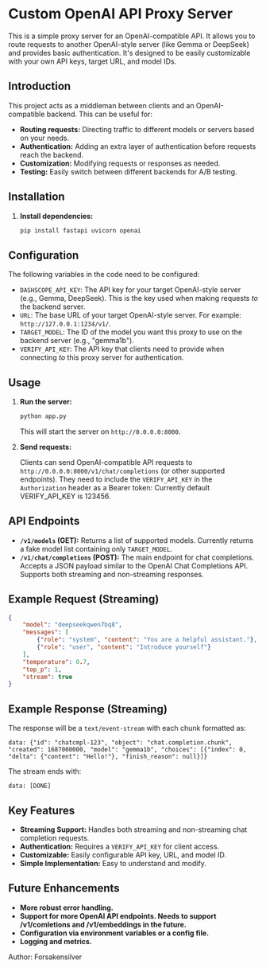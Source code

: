 
# Custom OpenAI API Proxy Server

This is a simple proxy server for an OpenAI-compatible API. It allows you to route requests to another OpenAI-style server (like Gemma or DeepSeek) and provides basic authentication.  It's designed to be easily customizable with your own API keys, target URL, and model IDs.

## Introduction

This project acts as a middleman between clients and an OpenAI-compatible backend. This can be useful for:

* **Routing requests:** Directing traffic to different models or servers based on your needs.
* **Authentication:** Adding an extra layer of authentication before requests reach the backend.
* **Customization:** Modifying requests or responses as needed.
* **Testing:**  Easily switch between different backends for A/B testing.

## Installation

1.  **Install dependencies:**

    ```bash
    pip install fastapi uvicorn openai
    ```

## Configuration

The following variables in the code need to be configured:

*   `DASHSCOPE_API_KEY`: The API key for your target OpenAI-style server (e.g., Gemma, DeepSeek).  This is the key used when making requests *to* the backend server.
*   `URL`: The base URL of your target OpenAI-style server. For example: `http://127.0.0.1:1234/v1/`.
*   `TARGET_MODEL`:  The ID of the model you want this proxy to use on the backend server (e.g., "gemma1b").
*   `VERIFY_API_KEY`: The API key that clients need to provide when connecting *to* this proxy server for authentication.

## Usage

1.  **Run the server:**

    ```bash
    python app.py
    ```

    This will start the server on `http://0.0.0.0:8000`.

2.  **Send requests:**

    Clients can send OpenAI-compatible API requests to `http://0.0.0.0:8000/v1/chat/completions` (or other supported endpoints).  They need to include the `VERIFY_API_KEY` in the `Authorization` header as a Bearer token:  Currently default VERIFY_API_KEY is 123456.

## API Endpoints

*   **`/v1/models` (GET):** Returns a list of supported models. Currently returns a fake model list containing only `TARGET_MODEL`.
*   **`/v1/chat/completions` (POST):**  The main endpoint for chat completions. Accepts a JSON payload similar to the OpenAI Chat Completions API. Supports both streaming and non-streaming responses.

## Example Request (Streaming)

```json
{
    "model": "deepseekqwen7bq8",
    "messages": [
        {"role": "system", "content": "You are a helpful assistant."},
        {"role": "user", "content": "Introduce yourself"}
    ],
    "temperature": 0.7,
    "top_p": 1,
    "stream": true
}
```

## Example Response (Streaming)

The response will be a `text/event-stream` with each chunk formatted as:

```
data: {"id": "chatcmpl-123", "object": "chat.completion.chunk", "created": 1687000000, "model": "gemma1b", "choices": [{"index": 0, "delta": {"content": "Hello!"}, "finish_reason": null}]}
```

The stream ends with:

```
data: [DONE]
```

## Key Features

*   **Streaming Support:**  Handles both streaming and non-streaming chat completion requests.
*   **Authentication:** Requires a `VERIFY_API_KEY` for client access.
*   **Customizable:** Easily configurable API key, URL, and model ID.
*   **Simple Implementation:**  Easy to understand and modify.

## Future Enhancements

*   **More robust error handling.**
*   **Support for more OpenAI API endpoints. Needs to support /v1/comletions and /v1/embeddings in the future.**
*   **Configuration via environment variables or a config file.**
*   **Logging and metrics.**

Author: Forsakensilver
